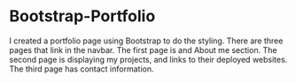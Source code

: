 # Bootstrap-Portfolio
I created a portfolio page using Bootstrap to do the styling. There are three pages that link in the navbar. The first page is and About me section. The second page is displaying my projects, and links to their deployed websites. The third page has contact information. 

